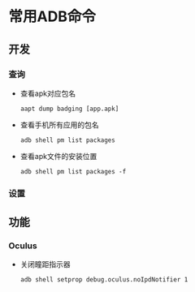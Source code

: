 # 常用ADB命令

## 开发

### 查询

- 查看apk对应包名
  ```
  aapt dump badging [app.apk]
  ```
- 查看手机所有应用的包名
  ```
  adb shell pm list packages
  ```
- 查看apk文件的安装位置
  ```
  adb shell pm list packages -f
  ```

### 设置

## 功能

### Oculus
  
  - 关闭瞳距指示器

    ```sh
    adb shell setprop debug.oculus.noIpdNotifier 1
    ```
  